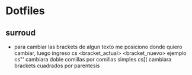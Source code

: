 # Dotfiles

## surroud
* para cambiar las brackets de algun texto
me posiciono donde quiero cambiar, luego ingreso 
cs <bracket_actual> <bracket_nuevo>
ejemplo cs"' cambiara doble comillas por comillas simples
cs[( cambiara brackets cuadrados por parentesis 
